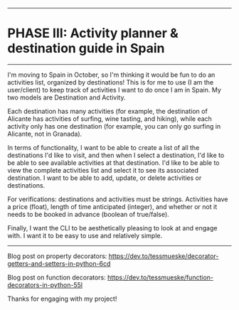 *****************************************************************

 # PHASE III: Activity planner & destination guide in Spain #

 *****************************************************************

I'm moving to Spain in October, so I'm thinking it would be fun to do an activities list, organized by destinations! This is for me to use (I am the user/client) to keep track of activities I want to do once I am in Spain. My two models are Destination and Activity.

Each destination has many activities (for example, the destination of Alicante has activities of surfing, wine tasting, and hiking), while each activity only has one destination (for example, you can only go surfing in Alicante, not in Granada).  

In terms of functionality, I want to be able to create a list of all the destinations I'd like to visit, and then when I select a destination, I'd like to be able to see available activities at that destination. I'd like to be able to view the complete activities list and select it to see its associated destination. I want to be able to add, update, or delete activities or destinations.

For verifications: destinations and activities must be strings. Activities have a price (float), length of time anticipated (integer), and whether or not it needs to be booked in advance (boolean of true/false).

Finally, I want the CLI to be aesthetically pleasing to look at and engage with. I want it to be easy to use and relatively simple. 

*****************************************************************

Blog post on property decorators: https://dev.to/tessmueske/decorator-getters-and-setters-in-python-6cd

Blog post on function decorators: https://dev.to/tessmueske/function-decorators-in-python-55l

Thanks for engaging with my project! 